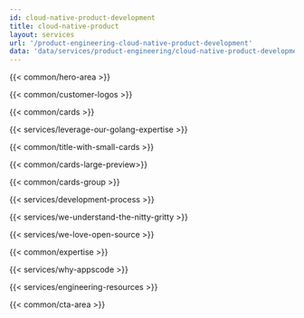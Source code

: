 ```yaml
---
id: cloud-native-product-development
title: cloud-native-product
layout: services
url: '/product-engineering-cloud-native-product-development'
data: 'data/services/product-engineering/cloud-native-product-development.json'
---
```


<!-- Build Better Cloud Native Products Faster -->
{{< common/hero-area >}}
<!-- Trusted by leading companies -->
{{< common/customer-logos >}}
<!-- Cloud Native Product Engineering From the Experts -->
{{< common/cards >}}
<!-- Leverage our Golang Expertise -->
{{< services/leverage-our-golang-expertise >}}
<!-- Accelerate your Product Development Journey -->
{{< common/title-with-small-cards >}}
<!-- Cloud Native Product Engineering Partner You Need  -->
{{< common/cards-large-preview>}}
<!-- Choose Your Cloud Native Engagement Model -->
{{< common/cards-group >}}
<!-- Cloud Native Product Development with Right Processes & People  -->
{{< services/development-process >}}
<!-- We Understand the Nitty-Gritty! -->
{{< services/we-understand-the-nitty-gritty >}}
<!-- We Love Open Source -->
{{< services/we-love-open-source >}}
<!-- Full-stack expertise -->
{{< common/expertise >}}
<!-- Why Some of the Best Companies Work with AppsCode? -->
{{< services/why-appscode >}}
<!-- Cloud Native Product Engineering Resources -->
{{< services/engineering-resources >}}
<!-- Ready to Build Better Cloud Native Products? -->
{{< common/cta-area >}}







